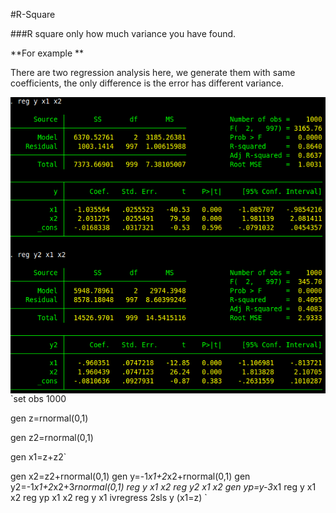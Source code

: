 #R-Square 

###R square only how much variance you have found.

**For example **

There are two regression analysis here, we generate them with same coefficients, the only difference is the error has different variance. 


<img src="regression.jpg" align="left"  >


---
---


`set obs 1000

gen z=rnormal(0,1)

gen z2=rnormal(0,1)

gen x1=z+z2`

gen x2=z2+rnormal(0,1)
gen y=-1*x1+2*x2+rnormal(0,1)
gen y2=-1*x1+2*x2+3*rnormal(0,1)
reg y x1 x2
reg y2 x1 x2
gen yp=y-3*x1
reg y x1 x2
reg yp x1 x2
reg y x1
ivregress 2sls y (x1=z)
`